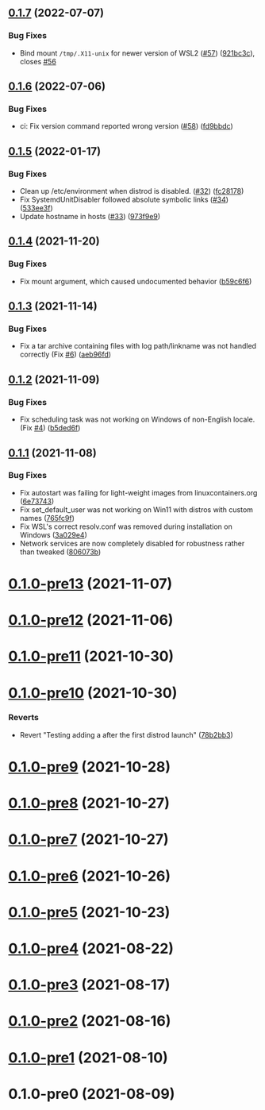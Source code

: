 ## [0.1.7](https://github.com/nullpo-head/wsl-distrod/compare/v0.1.6...v0.1.7) (2022-07-07)


### Bug Fixes

* Bind mount `/tmp/.X11-unix` for newer version of WSL2 ([#57](https://github.com/nullpo-head/wsl-distrod/issues/57)) ([921bc3c](https://github.com/nullpo-head/wsl-distrod/commit/921bc3c2262aae4cd4656be800371bbbde5770eb)), closes [#56](https://github.com/nullpo-head/wsl-distrod/issues/56)



## [0.1.6](https://github.com/nullpo-head/wsl-distrod/compare/v0.1.5...v0.1.6) (2022-07-06)


### Bug Fixes

* ci: Fix version command reported wrong version ([#58](https://github.com/nullpo-head/wsl-distrod/issues/58)) ([fd9bbdc](https://github.com/nullpo-head/wsl-distrod/commit/fd9bbdcce953b2660207aad2b59ec91ab210a621))



## [0.1.5](https://github.com/nullpo-head/wsl-distrod/compare/v0.1.4...v0.1.5) (2022-01-17)


### Bug Fixes

* Clean up /etc/environment when distrod is disabled. ([#32](https://github.com/nullpo-head/wsl-distrod/issues/32)) ([fc28178](https://github.com/nullpo-head/wsl-distrod/commit/fc281789900c561eb933d460e6b39483191fbca2))
* Fix SystemdUnitDisabler followed absolute symbolic links ([#34](https://github.com/nullpo-head/wsl-distrod/issues/34)) ([533ee3f](https://github.com/nullpo-head/wsl-distrod/commit/533ee3f942d31f205755c65f6ca934b2086f66c3))
* Update hostname in hosts ([#33](https://github.com/nullpo-head/wsl-distrod/issues/33)) ([973f9e9](https://github.com/nullpo-head/wsl-distrod/commit/973f9e9406de7d84e6aa763e7fa7f367c9f282f0))



## [0.1.4](https://github.com/nullpo-head/wsl-distrod/compare/v0.1.3...v0.1.4) (2021-11-20)


### Bug Fixes

* Fix mount argument, which caused undocumented behavior ([b59c6f6](https://github.com/nullpo-head/wsl-distrod/commit/b59c6f698e5310e7361402a37fce0c8f9f369f57))



## [0.1.3](https://github.com/nullpo-head/wsl-distrod/compare/v0.1.2...v0.1.3) (2021-11-14)


### Bug Fixes

* Fix a tar archive containing files with log path/linkname was not handled correctly (Fix [#6](https://github.com/nullpo-head/wsl-distrod/issues/6)) ([aeb96fd](https://github.com/nullpo-head/wsl-distrod/commit/aeb96fd3fc5a01eac88ca858d3c246ee13cf0e18))



## [0.1.2](https://github.com/nullpo-head/wsl-distrod/compare/v0.1.1...v0.1.2) (2021-11-09)


### Bug Fixes

* Fix scheduling task was not working on Windows of non-English locale. (Fix [#4](https://github.com/nullpo-head/wsl-distrod/issues/4)) ([b5ded6f](https://github.com/nullpo-head/wsl-distrod/commit/b5ded6fba0e6d43fd0f719efa9ed7e314dd178d7))



## [0.1.1](https://github.com/nullpo-head/wsl-distrod/compare/v0.1.0-pre13...v0.1.1) (2021-11-08)


### Bug Fixes

* Fix autostart was failing for light-weight images from linuxcontainers.org ([6e73743](https://github.com/nullpo-head/wsl-distrod/commit/6e73743efa723fbe4e03cc6b1fb2758a5702b531))
* Fix set_default_user was not working on Win11 with distros with custom names ([765fc9f](https://github.com/nullpo-head/wsl-distrod/commit/765fc9f3bf329350f025b86c41e55a99d6bd6735))
* Fix WSL's correct resolv.conf was removed during installation on Windows ([3a029e4](https://github.com/nullpo-head/wsl-distrod/commit/3a029e44c3e13bc8910dd33828ddfc659ca53ed2))
* Network services are now completely disabled for robustness rather than tweaked ([806073b](https://github.com/nullpo-head/wsl-distrod/commit/806073b25453137e2db4127a1c66c6ecbb47a0cf))



# [0.1.0-pre13](https://github.com/nullpo-head/wsl-distrod/compare/v0.1.0-pre12...v0.1.0-pre13) (2021-11-07)



# [0.1.0-pre12](https://github.com/nullpo-head/wsl-distrod/compare/v0.1.0-pre11...v0.1.0-pre12) (2021-11-06)



# [0.1.0-pre11](https://github.com/nullpo-head/wsl-distrod/compare/v0.1.0-pre10...v0.1.0-pre11) (2021-10-30)



# [0.1.0-pre10](https://github.com/nullpo-head/wsl-distrod/compare/v0.1.0-pre9...v0.1.0-pre10) (2021-10-30)


### Reverts

* Revert "Testing adding a after the first distrod launch" ([78b2bb3](https://github.com/nullpo-head/wsl-distrod/commit/78b2bb326abd95a7d22d67ffc86efe9c1553c3d4))



# [0.1.0-pre9](https://github.com/nullpo-head/wsl-distrod/compare/v0.1.0-pre8...v0.1.0-pre9) (2021-10-28)



# [0.1.0-pre8](https://github.com/nullpo-head/wsl-distrod/compare/v0.1.0-pre7...v0.1.0-pre8) (2021-10-27)



# [0.1.0-pre7](https://github.com/nullpo-head/wsl-distrod/compare/v0.1.0-pre6...v0.1.0-pre7) (2021-10-27)



# [0.1.0-pre6](https://github.com/nullpo-head/wsl-distrod/compare/v0.1.0-pre5...v0.1.0-pre6) (2021-10-26)



# [0.1.0-pre5](https://github.com/nullpo-head/wsl-distrod/compare/v0.1.0-pre4...v0.1.0-pre5) (2021-10-23)



# [0.1.0-pre4](https://github.com/nullpo-head/wsl-distrod/compare/v0.1.0-pre3...v0.1.0-pre4) (2021-08-22)



# [0.1.0-pre3](https://github.com/nullpo-head/wsl-distrod/compare/v0.1.0-pre2...v0.1.0-pre3) (2021-08-17)



# [0.1.0-pre2](https://github.com/nullpo-head/wsl-distrod/compare/v0.1.0-pre1...v0.1.0-pre2) (2021-08-16)



# [0.1.0-pre1](https://github.com/nullpo-head/wsl-distrod/compare/v0.1.0-pre0...v0.1.0-pre1) (2021-08-10)



# 0.1.0-pre0 (2021-08-09)



